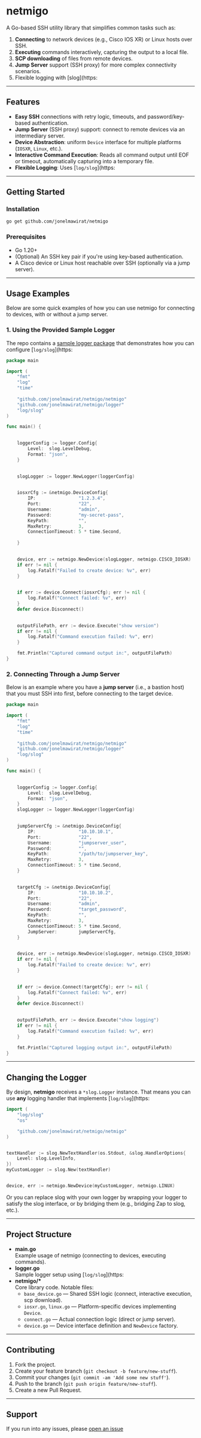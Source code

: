 # netmigo

A Go-based SSH utility library that simplifies common tasks such as:

1. **Connecting** to network devices (e.g., Cisco IOS XR) or Linux hosts over SSH.  
2. **Executing** commands interactively, capturing the output to a local file.  
3. **SCP downloading** of files from remote devices.  
4. **Jump Server** support (SSH proxy) for more complex connectivity scenarios.  
5. Flexible logging with [slog](https:

---

## Features

- **Easy SSH** connections with retry logic, timeouts, and password/key-based authentication.  
- **Jump Server** (SSH proxy) support: connect to remote devices via an intermediary server.  
- **Device Abstraction**: uniform `Device` interface for multiple platforms (`IOSXR`, `Linux`, etc.).  
- **Interactive Command Execution**: Reads all command output until EOF or timeout, automatically capturing into a temporary file.  
- **Flexible Logging**: Uses [`log/slog`](https:

---

## Getting Started

### Installation

```bash
go get github.com/jonelmawirat/netmigo
```

### Prerequisites

- Go 1.20+  
- (Optional) An SSH key pair if you're using key-based authentication.  
- A Cisco device or Linux host reachable over SSH (optionally via a jump server).  

---

## Usage Examples

Below are some quick examples of how you can use netmigo for connecting to devices, with or without a jump server.

### 1. Using the Provided Sample Logger

The repo contains a [sample logger package](./logger.go) that demonstrates how you can configure [`log/slog`](https:

```go
package main

import (
    "fmt"
    "log"
    "time"
    
    "github.com/jonelmawirat/netmigo/netmigo"
    "github.com/jonelmawirat/netmigo/logger"
    "log/slog"
)

func main() {

    
    loggerConfig := logger.Config{
        Level:  slog.LevelDebug,
        Format: "json",
    }

    
    slogLogger := logger.NewLogger(loggerConfig)

    
    iosxrCfg := &netmigo.DeviceConfig{
        IP:                "1.2.3.4",
        Port:              "22",
        Username:          "admin",
        Password:          "my-secret-pass",
        KeyPath:           "", 
        MaxRetry:          3,
        ConnectionTimeout: 5 * time.Second,
        
    }

    
    device, err := netmigo.NewDevice(slogLogger, netmigo.CISCO_IOSXR)
    if err != nil {
        log.Fatalf("Failed to create device: %v", err)
    }

    
    if err := device.Connect(iosxrCfg); err != nil {
        log.Fatalf("Connect failed: %v", err)
    }
    defer device.Disconnect()

    
    outputFilePath, err := device.Execute("show version")
    if err != nil {
        log.Fatalf("Command execution failed: %v", err)
    }

    fmt.Println("Captured command output in:", outputFilePath)
}
```

### 2. Connecting Through a Jump Server

Below is an example where you have a **jump server** (i.e., a bastion host) that you must SSH into first, before connecting to the target device.

```go
package main

import (
    "fmt"
    "log"
    "time"
    
    "github.com/jonelmawirat/netmigo/netmigo"
    "github.com/jonelmawirat/netmigo/logger"
    "log/slog"
)

func main() {

    
    loggerConfig := logger.Config{
        Level:  slog.LevelDebug,
        Format: "json",
    }
    slogLogger := logger.NewLogger(loggerConfig)

    
    jumpServerCfg := &netmigo.DeviceConfig{
        IP:                "10.10.10.1",
        Port:              "22",
        Username:          "jumpserver_user",
        Password:          "",
        KeyPath:           "/path/to/jumpserver_key", 
        MaxRetry:          3,
        ConnectionTimeout: 5 * time.Second,
    }

    
    targetCfg := &netmigo.DeviceConfig{
        IP:                "10.10.10.2",
        Port:              "22",
        Username:          "admin",
        Password:          "target_password",
        KeyPath:           "", 
        MaxRetry:          3,
        ConnectionTimeout: 5 * time.Second,
        JumpServer:        jumpServerCfg, 
    }

    
    device, err := netmigo.NewDevice(slogLogger, netmigo.CISCO_IOSXR)
    if err != nil {
        log.Fatalf("Failed to create device: %v", err)
    }

    
    if err := device.Connect(targetCfg); err != nil {
        log.Fatalf("Connect failed: %v", err)
    }
    defer device.Disconnect()

    
    outputFilePath, err := device.Execute("show logging")
    if err != nil {
        log.Fatalf("Command execution failed: %v", err)
    }

    fmt.Println("Captured logging output in:", outputFilePath)
}
```

---

## Changing the Logger

By design, **netmigo** receives a `*slog.Logger` instance. That means you can use **any** logging handler that implements [`log/slog`](https:

```go
import (
    "log/slog"
    "os"

    "github.com/jonelmawirat/netmigo/netmigo"
)


textHandler := slog.NewTextHandler(os.Stdout, &slog.HandlerOptions{
    Level: slog.LevelInfo,
})
myCustomLogger := slog.New(textHandler)


device, err := netmigo.NewDevice(myCustomLogger, netmigo.LINUX)
```

Or you can replace slog with your own logger by wrapping your logger to satisfy the slog interface, or by bridging them (e.g., bridging Zap to slog, etc.).

---

## Project Structure

- **main.go**  
  Example usage of netmigo (connecting to devices, executing commands).
- **logger.go**  
  Sample logger setup using [`log/slog`](https:
- **netmigo/\***  
  Core library code. Notable files:
  - `base_device.go` — Shared SSH logic (connect, interactive execution, scp download).  
  - `iosxr.go`, `linux.go` — Platform-specific devices implementing `Device`.  
  - `connect.go` — Actual connection logic (direct or jump server).  
  - `device.go` — Device interface definition and `NewDevice` factory.  

---

## Contributing

1. Fork the project.  
2. Create your feature branch (`git checkout -b feature/new-stuff`).  
3. Commit your changes (`git commit -am 'Add some new stuff'`).  
4. Push to the branch (`git push origin feature/new-stuff`).  
5. Create a new Pull Request.  

---

## Support

If you run into any issues, please [open an issue](https://github.com/jonelmawirat/netmigo/issues)
